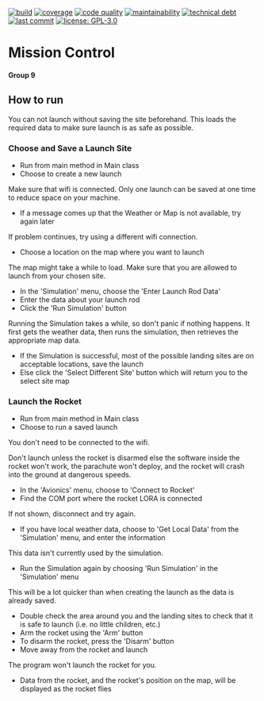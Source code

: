 [![build](https://img.shields.io/github/workflow/status/Group-9-VUW/Mission-Control/build?logo=github)](https://github.com/Group-9-VUW/Mission-Control/actions?query=workflow%3Abuild) 
[![coverage](https://img.shields.io/codecov/c/github/group-9-vuw/mission-control?logo=codecov&token=ZL1LJ9XAVU)](https://codecov.io/gh/Group-9-VUW/Mission-Control) 
[![code quality](https://img.shields.io/codacy/grade/9bce2319702e4720b76f1f41ee15c5ca?logo=codacy)](https://app.codacy.com/gh/Group-9-VUW/Mission-Control/dashboard) 
[![maintainability](https://img.shields.io/codeclimate/maintainability/Group-9-VUW/Mission-Control?logo=code%20climate)](https://codeclimate.com/github/Group-9-VUW/Mission-Control)
[![technical debt](https://img.shields.io/codeclimate/tech-debt/Group-9-VUW/Mission-Control?logo=code%20climate)](https://codeclimate.com/github/Group-9-VUW/Mission-Control)
[![last commit](https://img.shields.io/github/last-commit/group-9-vuw/mission-control?logo=github)](https://github.com/Group-9-VUW/Mission-Control/commits)
[![license: GPL-3.0](https://img.shields.io/github/license/Group-9-VUW/Mission-Control?color=blue&logo=GNU)](https://www.gnu.org/licenses/gpl-3.0)

# Mission Control
#### Group 9

## How to run

You can not launch without saving the site beforehand. This loads the required data to make sure launch is as safe as possible.

### Choose and Save a Launch Site
- Run from main method in Main class
- Choose to create a new launch

Make sure that wifi is connected. Only one launch can be saved at one time to reduce space on your machine.

- If a message comes up that the Weather or Map is not available, try again later

If problem continues, try using a different wifi connection.

- Choose a location on the map where you want to launch

The map might take a while to load. Make sure that you are allowed to launch from your chosen site.

- In the 'Simulation' menu, choose the 'Enter Launch Rod Data'
- Enter the data about your launch rod
- Click the 'Run Simulation' button

Running the Simulation takes a while, so don't panic if nothing happens. It first gets the weather data, then runs the simulation, then retrieves the appropriate map data.

- If the Simulation is successful, most of the possible landing sites are on acceptable locations, save the launch
- Else click the 'Select Different Site' button which will return you to the select site map

### Launch the Rocket
- Run from main method in Main class
- Choose to run a saved launch

You don't need to be connected to the wifi.

Don't launch unless the rocket is disarmed else the software inside the rocket won't work, the parachute won't deploy, and the rocket will crash into the ground at dangerous speeds.

- In the 'Avionics' menu, choose to 'Connect to Rocket'
- Find the COM port where the rocket LORA is connected

If not shown, disconnect and try again.

- If you have local weather data, choose to 'Get Local Data' from the 'Simulation' menu, and enter the information

This data isn't currently used by the simulation.

- Run the Simulation again by choosing 'Run Simulation' in the 'Simulation' menu

This will be a lot quicker than when creating the launch as the data is already saved.

- Double check the area around you and the landing sites to check that it is safe to launch (i.e. no little children, etc.)
- Arm the rocket using the 'Arm' button
- To disarm the rocket, press the 'Disarm' button
- Move away from the rocket and launch

The program won't launch the rocket for you.

- Data from the rocket, and the rocket's position on the map, will be displayed as the rocket flies
